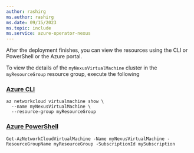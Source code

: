 ```yaml
---
author: rashirg
ms.author: rashirg
ms.date: 09/15/2023
ms.topic: include
ms.service: azure-operator-nexus
---
```


After the deployment finishes, you can view the resources using the CLI or PowerShell or the Azure portal.

To view the details of the ```myNexusVirtualMachine``` cluster in the ```myResourceGroup``` resource group, execute the following

### [Azure CLI](#tab/azure-cli)

```azurecli-interactive
az networkcloud virtualmachine show \
  --name myNexusVirtualMachine \
  --resource-group myResourceGroup
```

### [Azure PowerShell](#tab/azure-powershell)

```azurepowershell-interactive
Get-AzNetworkCloudVirtualMachine -Name myNexusVirtualMachine -ResourceGroupName myResourceGroup -SubscriptionId mySubscription
```
